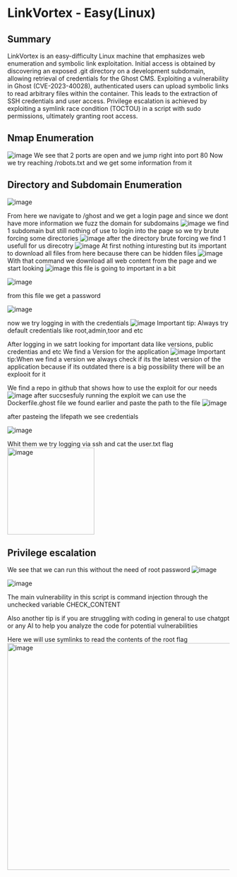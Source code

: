 # LinkVortex - Easy(Linux)
## Summary
LinkVortex is an easy-difficulty Linux machine that emphasizes web enumeration and symbolic link exploitation. Initial access is obtained by discovering an exposed .git directory on a development subdomain, allowing retrieval of credentials for the Ghost CMS. Exploiting a vulnerability in Ghost (CVE-2023-40028), authenticated users can upload symbolic links to read arbitrary files within the container. This leads to the extraction of SSH credentials and user access. Privilege escalation is achieved by exploiting a symlink race condition (TOCTOU) in a script with sudo permissions, ultimately granting root access.

## Nmap Enumeration
![image](https://github.com/user-attachments/assets/f362a459-5d90-4e64-923b-c0259167acce)
 We see that 2 ports are open and we jump right into port 80
 Now we try reaching /robots.txt and we get some information from it
 ## Directory and Subdomain Enumeration
![image](https://github.com/user-attachments/assets/73784f58-9a36-48ed-924f-622c7430a8c8)

From here we navigate to /ghost and we get a login page and since we dont have more information we fuzz the domain for subdomains
![image](https://github.com/user-attachments/assets/e1965c11-4928-45e5-859a-8ecdc2891281)
we find 1 subdomain but still nothing of use to login into the page so we try brute forcing some directories
![image](https://github.com/user-attachments/assets/5c428817-372b-4fb4-a002-0cac23eeefdc)
after the directory brute forcing we find 1 usefull for us direcotry
![image](https://github.com/user-attachments/assets/26f48134-4546-4306-80a7-6ac76a08ec25)
At first nothing inturesting but its important to download all files from here because there can be hidden files
![image](https://github.com/user-attachments/assets/1b5c03f7-8604-46d5-af5c-7b32f914e7bf)
With that command we download all web content from the page and we start looking
![image](https://github.com/user-attachments/assets/add091a0-71b3-4c0f-86ac-3f4897b03f51)
this file is going to important in a bit

![image](https://github.com/user-attachments/assets/ed422f26-b45d-49a6-8e52-549cd1a45a56)

from this file we get a password

![image](https://github.com/user-attachments/assets/a949b60b-8fb7-476a-a585-42a3da2c97bc)

now we try logging in with the credentials
![image](https://github.com/user-attachments/assets/4fb2f393-6796-4de5-a1a4-7cf79b876697)
Important tip: Always try default credentials like root,admin,toor and etc

After logging in we satrt looking for important data like versions, public credentias and etc 
We find a Version for the application 
![image](https://github.com/user-attachments/assets/4e7b0ba8-dca9-48da-8259-aeeef251e55e)
Important tip:When we find a version we always check if its the latest version of the application because if its outdated there is a big possibility there will be an explooit for it 

We find a repo in github that shows how to use the exploit for our needs
![image](https://github.com/user-attachments/assets/646cd51a-4d44-4de2-90aa-76cfc680c5fe)
after succsesfuly running the exploit we can use the Dockerfile.ghost file we found earlier and paste the path to the file
![image](https://github.com/user-attachments/assets/da8c2c4b-d43c-4e7f-b8ac-f56ab0f66272)


after pasteing the lifepath we see credentials

![image](https://github.com/user-attachments/assets/f266e3be-ffb6-43af-bf4d-cbb7147e6639)

 Whit them we try logging via ssh and cat the user.txt flag
 <img width="197" alt="image" src="https://github.com/user-attachments/assets/bf9b9d6b-a719-480d-a0f3-1ba2f29a4eea" />
 ## Privilege escalation

 We see that we can run this without the need of root password
 ![image](https://github.com/user-attachments/assets/dcd6b9cf-beba-4dbe-99ca-db65e024a8a6)

 ![image](https://github.com/user-attachments/assets/31e483df-6ba4-4d68-9a78-be30963d08ad)

The main vulnerability in this script is command injection through the unchecked variable CHECK_CONTENT

Also another tip is if you are struggling with coding in general to use chatgpt or any AI to help you analyze the code for potential vulnerabilities 

Here we will use symlinks to read the contents of the root flag 
<img width="514" alt="image" src="https://github.com/user-attachments/assets/f4ebc07d-e5dc-46e1-8d89-0c628b9f9273" />


 















 
